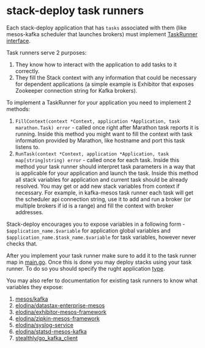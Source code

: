 stack-deploy task runners
=====================

Each stack-deploy application that has `tasks` associated with them (like mesos-kafka scheduler that launches brokers) must implement [TaskRunner interface](https://github.com/elodina/stack-deploy/blob/master/framework/task_runner.go#L22-L25). 

Task runners serve 2 purposes:
1. They know how to interact with the application to add tasks to it correctly.
2. They fill the Stack context with any information that could be necessary for dependent applications (a simple example is Exhibitor that exposes Zookeeper connection string for Kafka brokers).

To implement a TaskRunner for your application you need to implement 2 methods:

1. `FillContext(context *Context, application *Application, task marathon.Task) error` - called once right after Marathon task reports it is running. Inside this method you might want to fill the context with task information provided by Marathon, like hostname and port this task listens to.
2. `RunTask(context *Context, application *Application, task map[string]string) error` - called once for each task. Inside this method your task runner should interpret task parameters in a way that is applicable for your application and launch the task. Inside this method all stack variables for application and current task should be already resolved. You may get or add new stack variables from context if necessary. For example, in kafka-mesos task runner each task will get the scheduler api connection string, use it to add and run a broker (or multiple brokers if id is a range) and fill the context with broker addresses.

Stack-deploy encourages you to expose variables in a following form - `$application_name.$variable` for application global variables and `$application_name.$task_name.$variable` for task variables, however never checks that.

After you implement your task runner make sure to add it to the task runner map in [main.go](https://github.com/elodina/stack-deploy/blob/master/main.go#L60).
Once this is done you may deploy stacks using your task runner. To do so you should specify the rught application [type](https://github.com/elodina/stack-deploy/blob/master/stacks/bootstrap.stack#L4).

You may also refer to documentation for existing task runners to know what variables they expose:

1. [mesos/kafka](https://github.com/elodina/stack-deploy/blob/master/docs/kafka_mesos_runner.md)
2. [elodina/datastax-enterprise-mesos](https://github.com/elodina/stack-deploy/blob/master/docs/dse_mesos_runner.md)
3. [elodina/exhibitor-mesos-framework](https://github.com/elodina/stack-deploy/blob/master/docs/exhibitor_mesos_runner.md)
4. [elodina/zipkin-mesos-framework](https://github.com/elodina/stack-deploy/blob/master/docs/zipkin_mesos_runner.md)
5. [elodina/syslog-service](https://github.com/elodina/stack-deploy/blob/master/docs/syslog_mesos_runner.md)
6. [elodina/statsd-mesos-kafka](https://github.com/elodina/stack-deploy/blob/master/docs/statsd_mesos_runner.md)
7. [stealthly/go_kafka_client](https://github.com/elodina/stack-deploy/blob/master/docs/go_kafka_client_runner.md)